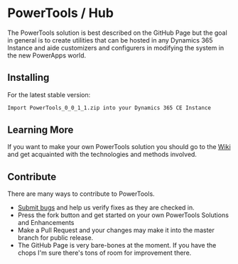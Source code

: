 # PowerTools / Hub

The PowerTools solution is best described on the GitHub Page but the goal in general is to create utilities that can be hosted in any Dynamics 365 Instance and aide customizers and configurers in modifying the system in the new PowerApps world.

## Installing

For the latest stable version:
```bash
Import PowerTools_0_0_1_1.zip into your Dynamics 365 CE Instance
```

## Learning More

If you want to make your own PowerTools solution you should go to the [Wiki](https://github.com/power-tools/hub/wiki) and get acquainted with the technologies and methods involved.

## Contribute

There are many ways to contribute to PowerTools.

* [Submit bugs](https://github.com/power-tools/hub/issues) and help us verify fixes as they are checked in.
* Press the fork button and get started on your own PowerTools Solutions and Enhancements
* Make a Pull Request and your changes may make it into the master branch for public release.
* The GitHub Page is very bare-bones at the moment.  If you have the chops I'm sure there's tons of room for improvement there.